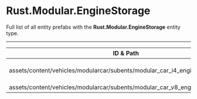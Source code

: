 # Rust.Modular.EngineStorage
Full list of all <Badge type="warning" text="2"/> entity prefabs with the **Rust.Modular.EngineStorage** entity type.

---
| ID & Path |
| --- |
| <a href="#3092307067"><Badge id="3092307067" type="tip" text="#"/></a> <Badge type="tip" text="3092307067"/> <br> assets/content/vehicles/modularcar/subents/modular_car_i4_engine_storage.prefab |
| <a href="#4151790624"><Badge id="4151790624" type="tip" text="#"/></a> <Badge type="tip" text="4151790624"/> <br> assets/content/vehicles/modularcar/subents/modular_car_v8_engine_storage.prefab |
